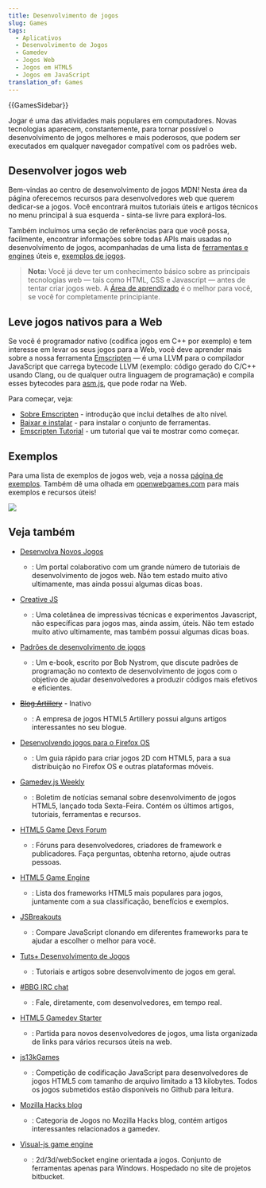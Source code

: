 ```yaml
---
title: Desenvolvimento de jogos
slug: Games
tags:
  - Aplicativos
  - Desenvolvimento de Jogos
  - Gamedev
  - Jogos Web
  - Jogos em HTML5
  - Jogos em JavaScript
translation_of: Games
---
```

{{GamesSidebar}}

Jogar é uma das atividades mais populares em computadores. Novas tecnologias aparecem, constantemente, para tornar possível o desenvolvimento de jogos melhores e mais poderosos, que podem ser executados em qualquer navegador compatível com os padrões web.

## Desenvolver jogos web

Bem-vindas ao centro de desenvolvimento de jogos MDN! Nesta área da página oferecemos recursos para desenvolvedores web que querem dedicar-se a jogos. Você encontrará muitos tutoriais úteis e artigos técnicos no menu principal à sua esquerda - sinta-se livre para explorá-los.

Também incluímos uma seção de referências para que você possa, facilmente, encontrar informações sobre todas APIs mais usadas no desenvolvimento de jogos, acompanhadas de uma lista de [ferramentas e engines](/pt-BR/docs/Games/Tools) úteis e, [exemplos de jogos](/pt-BR/docs/Games/Examples).

> **Nota:** Você já deve ter um conhecimento básico sobre as principais tecnologias web — tais como HTML, CSS e Javascript — antes de tentar criar jogos web. A [Área de aprendizado](/pt-BR/docs/Learn) é o melhor para você, se você for completamente principiante.

## Leve jogos nativos para a Web

Se você é programador nativo (codifica jogos em C++ por exemplo) e tem interesse em levar os seus jogos para a Web, você deve aprender mais sobre a nossa ferramenta [Emscripten](https://kripken.github.io/emscripten-site/index.html) — é uma LLVM para o compilador JavaScript que carrega bytecode LLVM (exemplo: código gerado do C/C++ usando Clang, ou de qualquer outra linguagem de programação) e compila esses bytecodes para [asm.js](/pt-BR/docs/Games/Tools/asm.js), que pode rodar na Web.

Para começar, veja:

- [Sobre Emscripten](https://kripken.github.io/emscripten-site/docs/introducing_emscripten/about_emscripten.html) - introdução que inclui detalhes de alto nível.
- [Baixar e instalar](https://kripken.github.io/emscripten-site/docs/getting_started/downloads.html) - para instalar o conjunto de ferramentas.
- [Emscripten Tutorial](https://kripken.github.io/emscripten-site/docs/getting_started/Tutorial.html) - um tutorial que vai te mostrar como começar.

## Exemplos

Para uma lista de exemplos de jogos web, veja a nossa [página de exemplos](/pt-BR/docs/Games/Examples). Também dê uma olhada em [openwebgames.com](https://www.openwebgames.com/) para mais exemplos e recursos úteis!

[![](https://mdn.mozillademos.org/files/12790/owg-logo-dark.svg)](https://www.openwebgames.com)

## Veja também

- [Desenvolva Novos Jogos](https://buildnewgames.com/)
  - : Um portal colaborativo com um grande número de tutoriais de desenvolvimento de jogos web. Não tem estado muito ativo ultimamente, mas ainda possui algumas dicas boas.
- [Creative JS](https://creativejs.com/)
  - : Uma coletânea de impressivas técnicas e experimentos Javascript, não específicas para jogos mas, ainda assim, úteis. Não tem estado muito ativo ultimamente, mas também possui algumas dicas boas.
- [Padrões de desenvolvimento de jogos](https://gameprogrammingpatterns.com/)
  - : Um e-book, escrito por Bob Nystrom, que discute padrões de programação no contexto de desenvolvimento de jogos com o objetivo de ajudar desenvolvedores a produzir códigos mais efetivos e eficientes.
- ~~[Blog Artillery](https://blog.artillery.com/)~~ - Inativo
  - : A empresa de jogos HTML5 Artillery possui alguns artigos interessantes no seu blogue.
- [Desenvolvendo jogos para o Firefox OS](https://leanpub.com/buildinggamesforfirefoxos/)
  - : Um guia rápido para criar jogos 2D com HTML5, para a sua distribuição no Firefox OS e outras plataformas móveis.
- [Gamedev.js Weekly](https://gamedevjsweekly.com/)
  - : Boletim de notícias semanal sobre desenvolvimento de jogos HTML5, lançado toda Sexta-Feira. Contém os últimos artigos, tutoriais, ferramentas e recursos.
- [HTML5 Game Devs Forum](https://www.html5gamedevs.com/)
  - : Fóruns para desenvolvedores, criadores de framework e publicadores. Faça perguntas, obtenha retorno, ajude outras pessoas.

- [HTML5 Game Engine](https://html5gameengine.com/)
  - : Lista dos frameworks HTML5 mais populares para jogos, juntamente com a sua classificação, benefícios e exemplos.
- [JSBreakouts](https://www.jsbreakouts.org/)
  - : Compare JavaScript clonando em diferentes frameworks para te ajudar a escolher o melhor para você.
- [Tuts+ Desenvolvimento de Jogos](https://gamedevelopment.tutsplus.com/)
  - : Tutoriais e artigos sobre desenvolvimento de jogos em geral.
- [#BBG IRC chat](https://webchat.freenode.net/?channels=bbg)
  - : Fale, diretamente, com desenvolvedores, em tempo real.
- [HTML5 Gamedev Starter](https://html5devstarter.enclavegames.com/)
  - : Partida para novos desenvolvedores de jogos, uma lista organizada de links para vários recursos úteis na web.
- [js13kGames](https://js13kgames.com/)
  - : Competição de codificação JavaScript para desenvolvedores de jogos HTML5 com tamanho de arquivo limitado a 13 kilobytes. Todos os jogos submetidos estão disponíveis no Github para leitura.
- [Mozilla Hacks blog](https://hacks.mozilla.org/category/games/)
  - : Categoria de Jogos no Mozilla Hacks blog, contém artigos interessantes relacionados a gamedev.
- [Visual-js game engine](/pt-BR/docs/Games/Visual-js_game_engine)
  - : 2d/3d/webSocket engine orientada a jogos. Conjunto de ferramentas apenas para Windows. Hospedado no site de projetos bitbucket.
